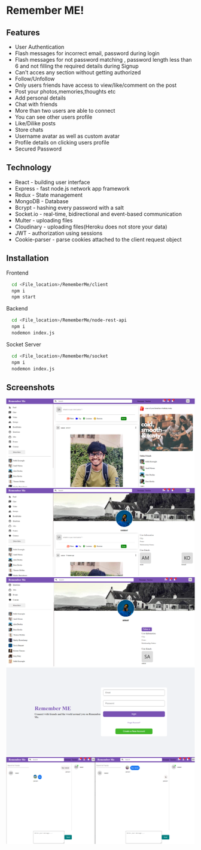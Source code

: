 
# Remember ME!

## Features
- User Authentication
- Flash messages for incorrect email, password during login
- Flash messages for not password matching , password length less than 6 and not filling the required details during Signup
- Can't acces any section without getting authorized
- Follow/Unfollow
- Only users friends have access to view/like/comment on the post
- Post your photos,memories,thoughts etc
- Add personal details
- Chat with friends
- More than two users are able to connect
- You can see other users profile
- Like/Dilike posts
- Store chats
- Username avatar as well as custom avatar
- Profile details on clicking users profile
- Secured Password


## Technology

- React - building user interface
- Express - fast node.js network app framework
- Redux - State management
- MongoDB - Database
- Bcrypt - hashing every password with a salt
- Socket.io - real-time, bidirectional and event-based communication
- Multer - uploading files
- Cloudinary - uploading files(Heroku does not store your data)
- JWT - authorization using sessions
- Cookie-parser - parse cookies attached to the client request object

## Installation

Frontend

```bash
  cd <File_location>/RememberMe/client
  npm i
  npm start
```
Backend

```bash
  cd <File_location>/RememberMe/node-rest-api
  npm i
  nodemon index.js
```

Socket Server
```bash
  cd <File_location>/RememberMe/socket
  npm i
  nodemon index.js
```
## Screenshots
<img src="/screenshots/Screenshot1.png">
<img src="/screenshots/Screenshot2.png">
<img src="/screenshots/Screenshot3.png">
<img src="/screenshots/Screenshot4.png">
<img src="/screenshots/Screenshot5.png">
  
